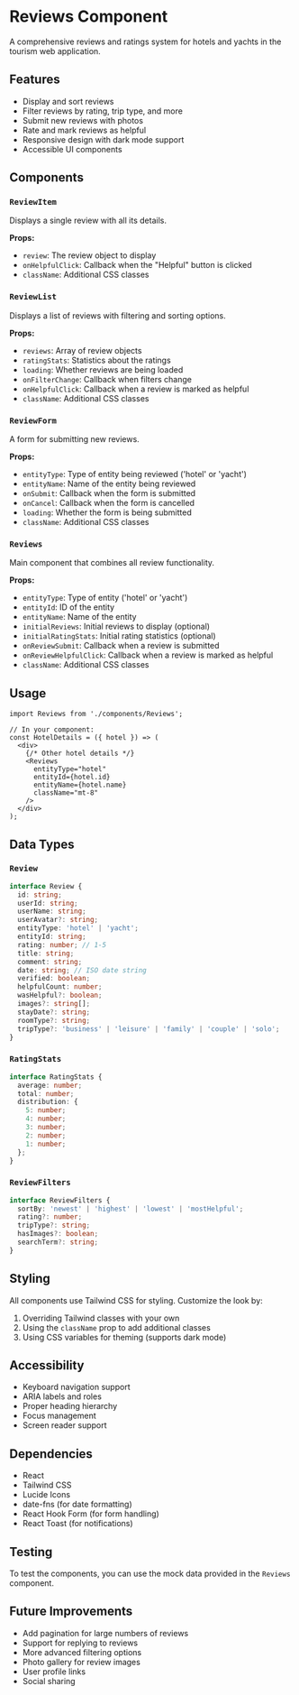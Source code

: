 # Reviews Component

A comprehensive reviews and ratings system for hotels and yachts in the tourism web application.

## Features

- Display and sort reviews
- Filter reviews by rating, trip type, and more
- Submit new reviews with photos
- Rate and mark reviews as helpful
- Responsive design with dark mode support
- Accessible UI components

## Components

### `ReviewItem`
Displays a single review with all its details.

**Props:**
- `review`: The review object to display
- `onHelpfulClick`: Callback when the "Helpful" button is clicked
- `className`: Additional CSS classes

### `ReviewList`
Displays a list of reviews with filtering and sorting options.

**Props:**
- `reviews`: Array of review objects
- `ratingStats`: Statistics about the ratings
- `loading`: Whether reviews are being loaded
- `onFilterChange`: Callback when filters change
- `onHelpfulClick`: Callback when a review is marked as helpful
- `className`: Additional CSS classes

### `ReviewForm`
A form for submitting new reviews.

**Props:**
- `entityType`: Type of entity being reviewed ('hotel' or 'yacht')
- `entityName`: Name of the entity being reviewed
- `onSubmit`: Callback when the form is submitted
- `onCancel`: Callback when the form is cancelled
- `loading`: Whether the form is being submitted
- `className`: Additional CSS classes

### `Reviews`
Main component that combines all review functionality.

**Props:**
- `entityType`: Type of entity ('hotel' or 'yacht')
- `entityId`: ID of the entity
- `entityName`: Name of the entity
- `initialReviews`: Initial reviews to display (optional)
- `initialRatingStats`: Initial rating statistics (optional)
- `onReviewSubmit`: Callback when a review is submitted
- `onReviewHelpfulClick`: Callback when a review is marked as helpful
- `className`: Additional CSS classes

## Usage

```tsx
import Reviews from './components/Reviews';

// In your component:
const HotelDetails = ({ hotel }) => (
  <div>
    {/* Other hotel details */}
    <Reviews
      entityType="hotel"
      entityId={hotel.id}
      entityName={hotel.name}
      className="mt-8"
    />
  </div>
);
```

## Data Types

### `Review`
```typescript
interface Review {
  id: string;
  userId: string;
  userName: string;
  userAvatar?: string;
  entityType: 'hotel' | 'yacht';
  entityId: string;
  rating: number; // 1-5
  title: string;
  comment: string;
  date: string; // ISO date string
  verified: boolean;
  helpfulCount: number;
  wasHelpful?: boolean;
  images?: string[];
  stayDate?: string;
  roomType?: string;
  tripType?: 'business' | 'leisure' | 'family' | 'couple' | 'solo';
}
```

### `RatingStats`
```typescript
interface RatingStats {
  average: number;
  total: number;
  distribution: {
    5: number;
    4: number;
    3: number;
    2: number;
    1: number;
  };
}
```

### `ReviewFilters`
```typescript
interface ReviewFilters {
  sortBy: 'newest' | 'highest' | 'lowest' | 'mostHelpful';
  rating?: number;
  tripType?: string;
  hasImages?: boolean;
  searchTerm?: string;
}
```

## Styling

All components use Tailwind CSS for styling. Customize the look by:

1. Overriding Tailwind classes with your own
2. Using the `className` prop to add additional classes
3. Using CSS variables for theming (supports dark mode)

## Accessibility

- Keyboard navigation support
- ARIA labels and roles
- Proper heading hierarchy
- Focus management
- Screen reader support

## Dependencies

- React
- Tailwind CSS
- Lucide Icons
- date-fns (for date formatting)
- React Hook Form (for form handling)
- React Toast (for notifications)

## Testing

To test the components, you can use the mock data provided in the `Reviews` component.

## Future Improvements

- Add pagination for large numbers of reviews
- Support for replying to reviews
- More advanced filtering options
- Photo gallery for review images
- User profile links
- Social sharing
